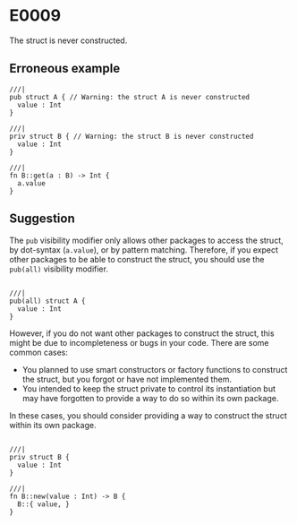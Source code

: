 # E0009

The struct is never constructed.

## Erroneous example

```moonbit
///|
pub struct A { // Warning: the struct A is never constructed
  value : Int
}

///|
priv struct B { // Warning: the struct B is never constructed
  value : Int
}

///|
fn B::get(a : B) -> Int {
  a.value
}
```

## Suggestion

The `pub` visibility modifier only allows other packages to access the struct,
by dot-syntax (`a.value`), or by pattern matching. Therefore, if you expect
other packages to be able to construct the struct, you should use the `pub(all)`
visibility modifier.

```moonbit

///|
pub(all) struct A {
  value : Int
}
```

However, if you do not want other packages to construct the struct, this might
be due to incompleteness or bugs in your code. There are some common cases:

- You planned to use smart constructors or factory functions to construct the
  struct, but you forgot or have not implemented them.
- You intended to keep the struct private to control its instantiation but may
  have forgotten to provide a way to do so within its own package.

In these cases, you should consider providing a way to construct the struct
within its own package.

```moonbit

///|
priv struct B {
  value : Int
}

///|
fn B::new(value : Int) -> B {
  B::{ value, }
}
```
